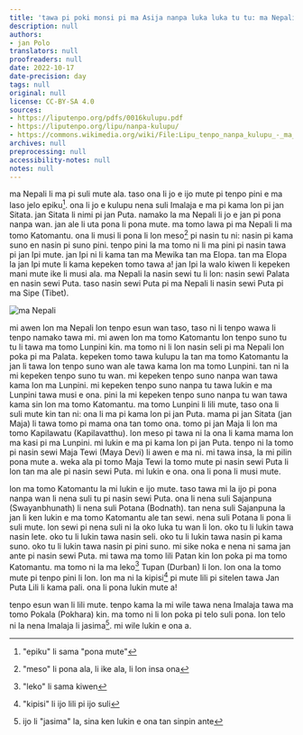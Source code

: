 ```yaml
---
title: 'tawa pi poki monsi pi ma Asija nanpa luka luka tu tu: ma Nepali'
description: null
authors:
- jan Polo
translators: null
proofreaders: null
date: 2022-10-17
date-precision: day
tags: null
original: null
license: CC-BY-SA 4.0
sources:
- https://liputenpo.org/pdfs/0016kulupu.pdf
- https://liputenpo.org/lipu/nanpa-kulupu/
- https://commons.wikimedia.org/wiki/File:Lipu_tenpo_nanpa_kulupu_-_ma_Nepali.png
archives: null
preprocessing: null
accessibility-notes: null
notes: null
---
```


ma Nepali li ma pi suli mute ala. taso ona li jo e ijo mute pi tenpo pini e ma laso jelo epiku[^1]. ona li jo e kulupu nena suli Imalaja e ma pi kama lon pi jan Sitata. jan Sitata li nimi pi jan Puta. namako la ma Nepali li jo e jan pi pona nanpa wan. jan ale li uta pona li pona mute. ma tomo lawa pi ma Nepali li ma tomo Katomantu. ona li musi li pona li lon meso[^2] pi nasin tu ni: nasin pi kama suno en nasin pi suno pini. tenpo pini la ma tomo ni li ma pini pi nasin tawa pi jan Ipi mute. jan Ipi ni li kama tan ma Mewika tan ma Elopa. tan ma Elopa la jan Ipi mute li kama kepeken tomo tawa a! jan Ipi la walo kiwen li kepeken mani mute ike li musi ala. ma Nepali la nasin sewi tu li lon: nasin sewi Palata en nasin sewi Puta. taso nasin sewi Puta pi ma Nepali li nasin sewi Puta pi ma Sipe (Tibet).

[^1]: "epiku" li sama "pona mute"
[^2]: "meso" li pona ala, li ike ala, li lon insa ona

![ma Nepali](https://upload.wikimedia.org/wikipedia/commons/8/82/Lipu_tenpo_nanpa_kulupu_-_ma_Nepali.png)

mi awen lon ma Nepali lon tenpo esun wan taso, taso ni li tenpo wawa li tenpo namako tawa mi. mi awen lon ma tomo Katomantu lon tenpo suno tu tu li tawa ma tomo Lunpini kin. ma tomo ni li lon nasin seli pi ma Nepali lon poka pi ma Palata. kepeken tomo tawa kulupu la tan ma tomo Katomantu la jan li tawa lon tenpo suno wan ale tawa kama lon ma tomo Lunpini. tan ni la mi kepeken tenpo suno tu wan. mi kepeken tenpo suno nanpa wan tawa kama lon ma Lunpini. mi kepeken tenpo suno nanpa tu tawa lukin e ma Lunpini tawa musi e ona. pini la mi kepeken tenpo suno nanpa tu wan tawa kama sin lon ma tomo Katomantu. ma tomo Lunpini li lili mute, taso ona li suli mute kin tan ni: ona li ma pi kama lon pi jan Puta. mama pi jan Sitata (jan Maja) li tawa tomo pi mama ona tan tomo ona. tomo pi jan Maja li lon ma tomo Kapilawatu (Kapilavatthu). lon meso pi tawa ni la ona li kama mama lon ma kasi pi ma Lunpini. mi lukin e ma pi kama lon pi jan Puta. tenpo ni la tomo pi nasin sewi Maja Tewi (Maya Devi) li awen e ma ni. mi tawa insa, la mi pilin pona mute a. weka ala pi tomo Maja Tewi la tomo mute pi nasin sewi Puta li lon tan ma ale pi nasin sewi Puta. mi lukin e ona. ona li pona li musi mute.

lon ma tomo Katomantu la mi lukin e ijo mute. taso tawa mi la ijo pi pona nanpa wan li nena suli tu pi nasin sewi Puta. ona li nena suli Sajanpuna (Swayanbhunath) li nena suli Potana (Bodnath). tan nena suli Sajanpuna la jan li ken lukin e ma tomo Katomantu ale tan sewi. nena suli Potana li pona li suli mute. lon sewi pi nena suli ni la oko luka tu wan li lon. oko tu li lukin tawa nasin lete. oko tu li lukin tawa nasin seli. oko tu li lukin tawa nasin pi kama suno. oko tu li lukin tawa nasin pi pini suno. mi sike noka e nena ni sama jan ante pi nasin sewi Puta. mi tawa ma tomo lili Patan kin lon poka pi ma tomo Katomantu. ma tomo ni la ma leko[^3] Tupan (Durban) li lon. lon ona la tomo mute pi tenpo pini li lon. lon ma ni la kipisi[^4] pi mute lili pi sitelen tawa Jan Puta Lili li kama pali. ona li pona lukin mute a!

tenpo esun wan li lili mute. tenpo kama la mi wile tawa nena Imalaja tawa ma tomo Pokala (Pokhara) kin. ma tomo ni li lon poka pi telo suli pona. lon telo ni la nena Imalaja li jasima[^5]. mi wile lukin e ona a.

[^3]: "leko" li sama kiwen
[^4]: "kipisi" li ijo lili pi ijo suli
[^5]: ijo li "jasima" la, sina ken lukin e ona tan sinpin ante